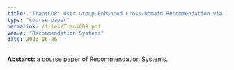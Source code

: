 ```yaml
---
title: "TransCDR: User Group Enhanced Cross-Domain Recommendation via Transformers"
type: "course paper"
permalink: /files/TransCDR.pdf
venue: "Recommendation Systems"
date: 2023-06-26
---
```


**Abstarct:** a course paper of Recommendation Systems.
